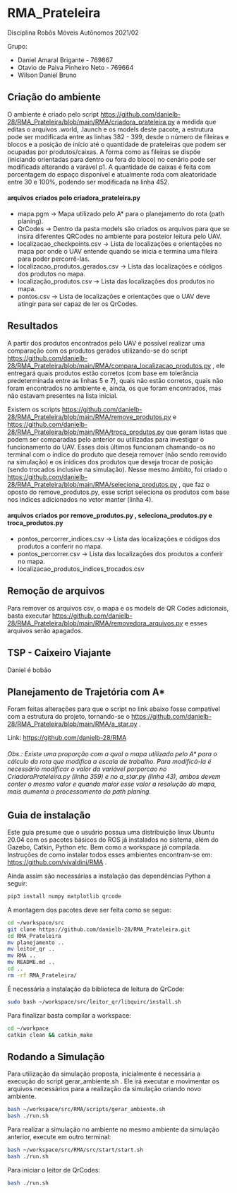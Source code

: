 # RMA_Prateleira
Disciplina Robôs Móveis Autônomos 2021/02

Grupo:

 - Daniel Amaral Brigante - 769867
 - Otavio de Paiva Pinheiro Neto - 769664
 - Wilson Daniel Bruno

## Criação do ambiente
O ambiente é criado pelo script https://github.com/danielb-28/RMA_Prateleira/blob/main/RMA/criadora_prateleira.py a medida que editas o arquivos .world, .launch e os models deste pacote, a estrutura pode ser modificada entre as linhas 382 - 399, desde o número de fileiras e blocos e a posição de início até o quantidade de prateleiras que podem ser ocupadas por produtos/caixas. A forma como as fileiras se dispõe (iniciando orientadas para dentro ou fora do bloco) no cenário pode ser modificada alterando a varável p1. A quantidade de caixas é feita com porcentagem do espaço disponível e atualmente roda com aleatoridade entre 30 e 100%, podendo ser modificada na linha 452.

#### arquivos criados pelo criadora_prateleira.py
 - mapa.pgm -> Mapa utilizado pelo A* para o planejamento do rota (path planing).
 - QrCodes -> Dentro da pasta models são criados os arquivos para que se insira diferentes QRCodes no ambiente para posteior leitura pelo UAV.
 - localizacao_checkpoints.csv -> Lista de localizações e orientações no mapa por onde o UAV entende quando se inicia e termina uma fileira para poder percorrê-las.
 - localizacao_produtos_gerados.csv -> Lista das localizações e códigos dos produtos no mapa.
 - localização_produtos.csv -> Lista das localizações dos produtos no mapa.
 - pontos.csv -> Lista de localizações e orientações que o UAV deve atingir para ser capaz de ler os QrCodes.

## Resultados
A partir dos produtos encontrados pelo UAV é possível realizar uma comparação com os produtos gerados utilizando-se do script https://github.com/danielb-28/RMA_Prateleira/blob/main/RMA/compara_localizacao_produtos.py , ele entregará quais produtos estão corretos (com base em tolerância predeterminada entre as linhas 5 e 7), quais não estão corretos, quais não foram encontrados no ambiente e, ainda, os que foram encontrados, mas não estavam presentes na lista inicial.

Existem os scripts https://github.com/danielb-28/RMA_Prateleira/blob/main/RMA/remove_produtos.py e https://github.com/danielb-28/RMA_Prateleira/blob/main/RMA/troca_produtos.py que geram listas que podem ser comparadas pelo anterior ou utilizadas para investigar o funcionamento do UAV. Esses dois últimos funcionam chamando-os no terminal com o índice do produto que deseja remover (não sendo removido na simulação) e os ínidices dos produtos que deseja trocar de posição (sendo trocados inclusive na simulação). Nesse mesmo âmbito, foi criado o https://github.com/danielb-28/RMA_Prateleira/blob/main/RMA/seleciona_produtos.py , que faz o oposto do remove_produtos.py, esse script seleciona os produtos com base nos índices adicionados no vetor manter (linha 4).

#### arquivos criados por remove_produtos.py , seleciona_produtos.py e troca_produtos.py
 - pontos_percorrer_indices.csv -> Lista das localizações e códigos dos produtos a conferir no mapa.
 - pontos_percorrer.csv -> Lista das localizações dos produtos a conferir no mapa.
 - localizacao_produtos_indices_trocados.csv

## Remoção de arquivos
Para remover os arquivos csv, o mapa e os models de QR Codes adicionais, basta executar https://github.com/danielb-28/RMA_Prateleira/blob/main/RMA/removedora_arquivos.py e esses arquivos serão apagados.

## TSP - Caixeiro Viajante
Daniel é bobão

## Planejamento de Trajetória com A*
Foram feitas alterações para que o script no link abaixo fosse compatível com a estrutura do projeto, tornando-se o https://github.com/danielb-28/RMA_Prateleira/blob/main/RMA/a_star.py .

Link: 
https://github.com/danielb-28/RMA

###### Obs.: Existe uma proporção com a qual o mapa utilizado pelo A* para o cálculo da rota que modifica a escala de trabalho. Para modificá-la é necessário modificar o valor da variável porporcao no CriadoraPrateleira.py (linha 359) e no a_star.py (linha 43), ambos devem conter o mesmo valor e quando maior esse valor a resolução do mapa, mais aumenta o processamento do path planing.

## Guia de instalação
Este guia presume que o usuário possua uma distribuição linux Ubuntu 20.04 com os pacotes básicos do ROS já instalados no sistema, além do Gazebo, Catkin, Python etc. Bem como a workspace já compilada.
Instruções de como instalar todos esses ambientes encontram-se em: https://github.com/vivaldini/RMA .

Ainda assim são necessárias a instalação das dependências Python a seguir:
```bash
pip3 install numpy matplotlib qrcode
```

A montagem dos pacotes deve ser feita como se segue:
```bash
cd ~/workspace/src
git clone https://github.com/danielb-28/RMA_Prateleira.git
cd RMA_Prateleira
mv planejamento ..
mv leitor_qr ..
mv RMA ..
mv README.md ..
cd ..
rm -rf RMA_Prateleira/
```

É necessária a instalação da biblioteca de leitura do QrCode:
```bash
sudo bash ~/workspace/src/leitor_qr/libquirc/install.sh
```

Para finalizar basta compilar a workspace:
```bash
cd ~/workpace
catkin clean && catkin_make
```

## Rodando a Simulação
Para utilização da simulação proposta, inicialmente é necessária a execução do script gerar_ambiente.sh . Ele irá executar e movimentar os arquivos necessários para a realização da simulação criando novo ambiente.
```bash
bash ~/workspace/src/RMA/scripts/gerar_ambiente.sh
bash ./run.sh
```

Para realizar a simulação no ambiente no mesmo ambiente da simulação anterior, execute em outro terminal:
```bash
bash ~/workspace/src/RMA/src/start/start.sh
bash ./run.sh
```

Para iniciar o leitor de QrCodes:
```bash
bash ./run.sh
```
